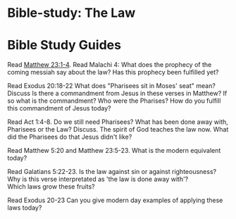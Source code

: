 # Bible-study: The Law
# Bible Study Guides

Read [Matthew 23:1-4](http://bib.ly/Mt23.1-4). Read Malachi 4: 
What does the prophecy of the coming messiah say about the law? Has this prophecy been fulfilled yet?

Read Exodus 20:18-22
What does "Pharisees sit in Moses' seat" mean? Discuss
Is there a commandment from Jesus in these verses in Matthew? If so what is the commandment? 
Who were the Pharises? How do you fulfill this commandment of Jesus today? 

Read Act 1:4-8. 
Do we still need Pharisees? What has been done away with, Pharisees or the Law? Discuss. The spirit of God teaches the law now.
What did the Pharisees do that Jesus didn't like? 

Read Matthew 5:20 and Matthew 23:5-23. 
What is the modern equivalent today?

Read Galatians 5:22-23. 
Is the law against sin or against righteousness? 
Why is this verse interpretated as 'the law is done away with'?  
Which laws grow these fruits? 

Read Exodus 20-23
Can you give modern day examples of applying these laws today?
